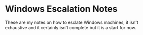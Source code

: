 # Windows Escalation Notes

These are my notes on how to esclate Windows machines, it isn't exhaustive and it certainly isn't complete but it is a start for now.

